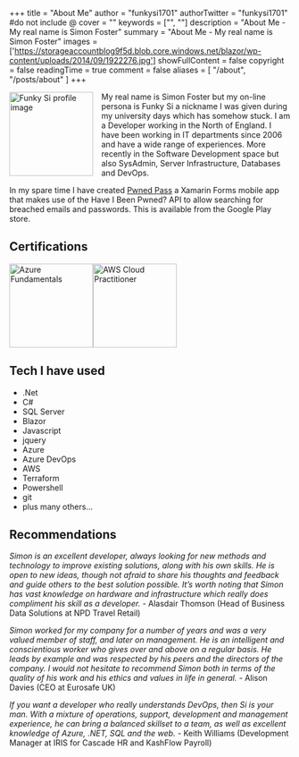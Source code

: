 +++
title = "About Me"
author = "funkysi1701"
authorTwitter = "funkysi1701" #do not include @
cover = ""
keywords = ["", ""]
description = "About Me - My real name is Simon Foster"
summary = "About Me - My real name is Simon Foster"
images = ['https://storageaccountblog9f5d.blob.core.windows.net/blazor/wp-content/uploads/2014/09/1922276.jpg']
showFullContent = false
copyright = false
readingTime = true
comment = false
aliases = [
    "/about",
    "/posts/about"
]
+++

<img alt="Funky Si profile image" src="https://storageaccountblog9f5d.blob.core.windows.net/blazor/wp-content/uploads/2014/09/1922276.jpg" style="float: left; padding-right: 15px; height: 150px" />
    
My real name is Simon Foster but my on-line persona is Funky Si a nickname I was given during my university days which has somehow stuck. I am a Developer working in the North of England. I have been working in IT departments since 2006 and have a wide range of experiences. More recently in the Software Development space but also SysAdmin, Server Infrastructure, Databases and DevOps.

In my spare time I have created <a href="/pwned-pass">Pwned Pass</a> a Xamarin Forms mobile app that makes use of the Have I Been Pwned? API to allow searching for breached emails and passwords. This is available from the Google Play store.

## Certifications

<a href="https://www.credly.com/badges/adacf718-d696-4254-a68d-5b32f720ac78/public_url" style="float:left"><img src="https://images.credly.com/size/680x680/images/6a254dad-77e5-4e71-8049-94e5c7a15981/azure-fundamentals-600x600.png" alt="Azure Fundamentals" width="150" /></a>

<a href="https://www.credly.com/badges/3aab54c8-a109-4018-bcad-dbe0d6a1fc0c/public_url"><img src="https://images.credly.com/size/680x680/images/68468004-5a85-4f3b-bc58-590773979486/AWS-CloudPractitioner-2020.png" alt="AWS Cloud Practitioner" width="150" /></a>

## Tech I have used

- .Net
- C#
- SQL Server
- Blazor
- Javascript
- jquery
- Azure
- Azure DevOps
- AWS
- Terraform
- Powershell
- git
- plus many others...

## Recommendations

*Simon is an excellent developer, always looking for new methods and technology to improve existing solutions, along with his own skills. He is open to new ideas, though not afraid to share his thoughts and feedback and guide others to the best solution possible. It’s worth noting that Simon has vast knowledge on hardware and infrastructure which really does compliment his skill as a developer.* - Alasdair Thomson (Head of Business Data Solutions at NPD Travel Retail)

*Simon worked for my company for a number of years and was a very valued member of staff, and later on management. He is an intelligent and conscientious worker who gives over and above on a regular basis. He leads by example and was respected by his peers and the directors of the company. I would not hesitate to recommend Simon both in terms of the quality of his work and his ethics and values in life in general.* - Alison Davies (CEO at Eurosafe UK)

*If you want a developer who really understands DevOps, then Si is your man. With a mixture of operations, support, development and management experience, he can bring a balanced skillset to a team, as well as excellent knowledge of Azure, .NET, SQL and the web.* - Keith Williams (Development Manager at IRIS for Cascade HR and KashFlow Payroll)